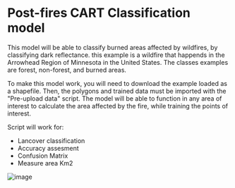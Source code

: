 # Post-fires CART Classification model

This model will be able to classify burned areas affected by wildfires, by classifying dark reflectance. this example is a wildfire that happends in the Arrowhead Region of Minnesota in the United States. The classes examples are forest, non-forest, and burned areas.

To make this model work, you will need to download the example loaded as a shapefile. Then, the polygons and trained data must be imported with the "Pre-upload data" script. The model will be able to function in any area of interest to calculate the area affected by the fire, while training the points of interest.

Script will work for:
  - Lancover classification
  - Accuracy assesment
  - Confusion Matrix 
  - Measure area Km2



![image](https://user-images.githubusercontent.com/90733943/161648940-54809676-8e65-48bf-b4a8-d9dabd1f3791.png)
